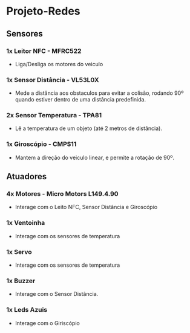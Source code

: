 # Projeto-Redes

## Sensores

### 1x Leitor NFC - MFRC522
 - Liga/Desliga os motores do veiculo

### 1x Sensor Distância - VL53L0X
 - Mede a distância aos obstaculos para evitar a colisão, rodando 90º quando estiver dentro de uma distância predefinida.

### 2x Sensor Temperatura - TPA81
 - Lê a temperatura de um objeto (até 2 metros de distância).

### 1x Giroscópio - CMPS11
 - Mantem a direção do veiculo linear, e permite a rotação de 90º.

## Atuadores

### 4x Motores - Micro Motors L149.4.90
 - Interage com o Leito NFC, Sensor Distância e Giroscópio

### 1x Ventoinha
 - Interage com os sensores de temperatura

### 1x Servo
 - Interage com os sensores de temperatura

### 1x Buzzer
 - Interage com o Sensor Distância.

### 1x Leds Azuis
 - Interage com o Giriscópio
